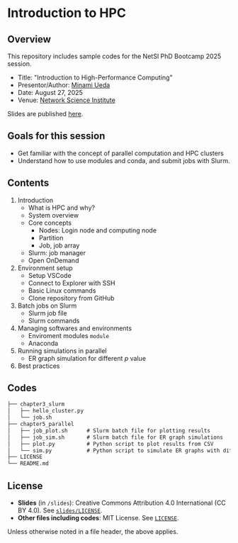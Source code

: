 # Introduction to HPC

## Overview
This repository includes sample codes for the NetSI PhD Bootcamp 2025 session.
- Title: "Introduction to High-Performance Computing"
- Presentor/Author: [Minami Ueda](https://minamiueda.com/)
- Date: August 27, 2025
- Venue: [Network Science Institute](https://www.networkscienceinstitute.org/)

Slides are published [here](https://github.com/mu373/hpc-introduction/blob/main/introduction-to-hpc.pdf).

## Goals for this session
- Get familiar with the concept of parallel computation and HPC clusters
- Understand how to use modules and conda, and submit jobs with Slurm.

## Contents

1. Introduction
    - What is HPC and why?
    - System overview
    - Core concepts
        - Nodes: Login node and computing node
        - Partition
        - Job, job array
    - Slurm: job manager
    - Open OnDemand
1. Environment setup
    - Setup VSCode
    - Connect to Explorer with SSH
    - Basic Linux commands
    - Clone repository from GitHub
1. Batch jobs on Slurm
    - Slurm job file
    - Slurm commands
1. Managing softwares and environments
    - Enviroment modules `module`
    - Anaconda
1. Running simulations in parallel
    - ER graph simulation for different $p$ value
1. Best practices

## Codes
```txt
├── chapter3_slurm
│   ├── hello_cluster.py
│   └── job.sh
├── chapter5_parallel
│   ├── job_plot.sh      # Slurm batch file for plotting results
│   ├── job_sim.sh       # Slurm batch file for ER graph simulations
│   ├── plot.py          # Python script to plot results from CSV
│   └── sim.py           # Python script to simulate ER graphs with different p-values
├── LICENSE
└── README.md
```


## License
- **Slides** (in `/slides`): Creative Commons Attribution 4.0 International (CC BY 4.0).
  See [`slides/LICENSE`](./slides/LICENSE).
- **Other files including codes**: MIT License. See [`LICENSE`](./LICENSE).

Unless otherwise noted in a file header, the above applies.
